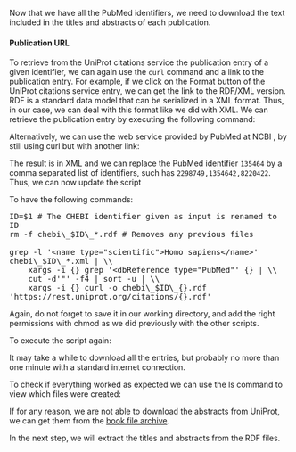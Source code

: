 <script>
import Execute from "$components/Execute.svelte";
</script>

Now that we have all the PubMed identifiers, we need to download the text
included in the titles and abstracts of each publication.

#### Publication URL

To retrieve from the UniProt citations service the publication entry of a given
identifier, we can again use the `curl` command and a link to the publication
entry. For example, if we click on the Format button of the UniProt citations
service entry, we can get the link to the RDF/XML version. RDF is a
standard data model that can be serialized in a XML format. Thus, in our
case, we can deal with this format like we did with XML.
We can retrieve the publication entry by executing the following command:

<Execute command="curl https://rest.uniprot.org/citations/1354642.rdf" />

Alternatively, we can use the web service provided by PubMed at NCBI ,
by still using curl but with another link:

<Execute command="curl 'https://eutils.ncbi.nlm.nih.gov/entrez/eutils/efetch.fcgi?db=pubmed&id=1354642&retmode=text&rettype=xml'" />

The result is in XML and we can replace the PubMed identifier `135464` by a
comma separated list of identifiers, such has `2298749,1354642,8220422`.
Thus, we can now update the script 

<Execute command="nano getpublications.sh" />

To have the following commands:

<pre class="code border p-2" style="white-space: pre-wrap">
ID=$1 # The CHEBI identifier given as input is renamed to ID
rm -f chebi\_$ID\_*.rdf # Removes any previous files

grep -l '&lt;name type="scientific">Homo sapiens&lt;/name>' chebi\_$ID\_*.xml | \\
    xargs -i &lcub;&rcub; grep '&lt;dbReference type="PubMed"' &lcub;&rcub; | \\
    cut -d'"' -f4 | sort -u | \\
    xargs -i &lcub;&rcub; curl -o chebi\_$ID\_&lcub;&rcub;.rdf 'https://rest.uniprot.org/citations/&lcub;&rcub;.rdf' 
</pre>

Again, do not forget to save it in our working directory, and add the right
permissions with chmod as we did previously with the other scripts.

<Execute command="chmod u+x getpublications.sh" />

To execute the script again:

<Execute command="./getpublications.sh 27732" />

It may take a while to download all the entries, but probably no more than
one minute with a standard internet connection.

To check if everything worked as expected we can use the ls command to
view which files were created:

<Execute command="ls chebi_27732_*.rdf" />

If for any reason, we are not able to download the abstracts from UniProt,
we can get them from the [book file archive](http://labs.rd.ciencias.ulisboa.pt/book/).

In the next step, we will extract the titles and abstracts from the RDF files.